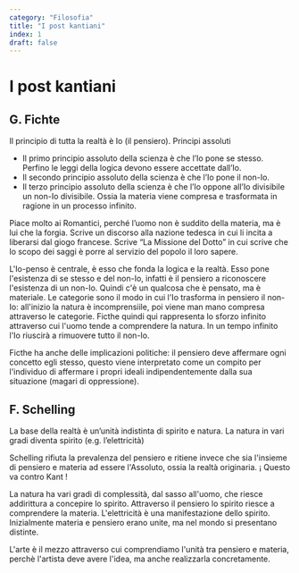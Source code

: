```yaml
---
category: "Filosofia"
title: "I post kantiani"
index: 1
draft: false
---
```


# I post kantiani

## G. Fichte
Il principio di tutta la realtà è Io (il pensiero).
Principi assoluti
- Il primo principio assoluto della scienza è che l’Io pone se stesso. Perfino le leggi della logica devono essere accettate dall’Io. 
- Il secondo principio assoluto della scienza è che l’Io pone il non-Io.
- Il terzo principio assoluto della scienza è che l’Io oppone all’Io divisibile un non-Io divisibile. Ossia la materia viene compresa e trasformata in ragione in un processo infinito.

Piace molto ai Romantici, perché l’uomo non è suddito della materia, ma è lui che la forgia.
Scrive un discorso alla nazione tedesca in cui li incita a liberarsi dal giogo francese.
Scrive “La Missione del Dotto” in cui scrive che lo scopo dei saggi è porre al servizio del popolo il loro sapere.

L'Io-penso è centrale, è esso che fonda la logica e la realtà. Esso pone l'esistenza di se stesso e del non-Io, infatti è il pensiero a riconoscere l'esistenza di un non-Io.
Quindi c'è un qualcosa che è pensato, ma è materiale. Le categorie sono il modo in cui l'Io trasforma in pensiero il non-Io: all'inizio la natura è incomprensiile, poi viene man mano compresa attraverso le categorie.
Ficthe quindi qui rappresenta lo sforzo infinito attraverso cui l'uomo tende a comprendere la natura.
In un tempo infinito l'Io riuscirà a rimuovere tutto il non-Io.

Ficthe ha anche delle implicazioni politiche: il pensiero deve affermare ogni concetto egli stesso, questo viene interpretato come un compito per l'individuo di affermare i propri ideali indipendentemente dalla sua situazione (magari di oppressione).


## F. Schelling
La base della realtà è un’unità indistinta di spirito e natura. La natura in vari gradi diventa spirito (e.g. l’elettricità)

Schelling rifiuta la prevalenza del pensiero e ritiene invece che sia l'insieme di pensiero e materia ad essere l'Assoluto, ossia la realtà originaria.
¡ Questo va contro Kant !

La natura ha vari gradi di complessità, dal sasso all'uomo, che riesce addirittura a concepire lo spirito.
Attraverso il pensiero lo spirito riesce a comprendere la materia.
L'elettricità è una manifestazione dello spirito.
Inizialmente materia e pensiero erano unite, ma nel mondo si presentano distinte.

L'arte è il mezzo attraverso cui comprendiamo l'unità tra pensiero e materia, perchè l'artista deve avere l'idea, ma anche realizzarla concretamente.

